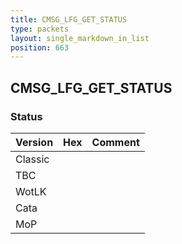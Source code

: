```yaml
---
title: CMSG_LFG_GET_STATUS
type: packets
layout: single_markdown_in_list
position: 663
---
```


## CMSG_LFG_GET_STATUS

### Status

Version | Hex | Comment
---------- | ---------- | ---------- 
Classic |  |  
TBC |  |  
WotLK |  |  
Cata |  |  
MoP |  |  